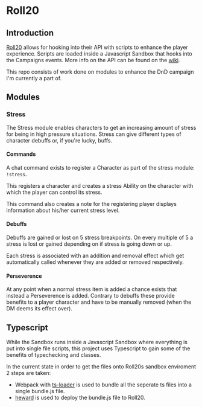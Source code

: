# Roll20

## Introduction

[Roll20](https://www.roll20.net) allows for hooking into their API with scripts to enhance the player experience. Scripts are loaded inside a Javascript Sandbox that hooks into the Campaigns events. More info on the API can be found on the [wiki](https://wiki.roll20.net/API:Introduction).

This repo consists of work done on modules to enhance the DnD campaign I'm currently a part of.

## Modules

### Stress

The Stress module enables characters to get an increasing amount of stress for being in high pressure situations. Stress can give different types of character debuffs or, if you're lucky, buffs.

#### Commands

A chat command exists to register a Character as part of the stress module: `!stress`.

This registers a character and creates a stress Ability on the character with which the player can control its stress.

This command also creates a note for the registering player displays information about his/her current stress level.

#### Debuffs

Debuffs are gained or lost on 5 stress breakpoints. On every multiple of 5 a stress is lost or gained depending on if stress is going down or up.

Each stress is associated with an addition and removal effect which get automatically called whenever they are added or removed respectively.

#### Perseverence

At any point when a normal stress item is added a chance exists that instead a Perseverence is added. Contrary to debuffs these provide benefits to a player character and have to be manually removed (when the DM deems its effect over).

## Typescript

While the Sandbox runs inside a Javascript Sandbox where everything is put into single file scripts, this project uses Typescript to gain some of the benefits of typechecking and classes.

In the current state in order to get the files onto Roll20s sandbox enviroment 2 steps are taken:

* Webpack with [ts-loader](https://github.com/TypeStrong/ts-loader) is used to bundle all the seperate ts files into a single bundle.js file.
* [heward](https://github.com/primarilysnark/heward) is used to deploy the bundle.js file to Roll20.
